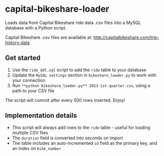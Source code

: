 capital-bikeshare-loader
========================

Loads data from Capital Bikeshare ride data .csv files into a MySQL database with a Python script.

Capital Bikeshare .csv files are available at: http://capitalbikeshare.com/trip-history-data

## Get started

1. Use the `ride_ddl.sql` script to add the `ride` table to your database
1. Update the `MySQL settings` section in `bikeshare_loader.py` to work with your connection
1. Run `**python bikeshare_loader.py** 2013-1st-quarter.csv`, using a path to your CSV file

The script will commit after every 500 rows inserted. Enjoy!

## Implementation details

- This script will always add rows to the `ride` table - useful for loading multiple CSV files
- The `duration` field is converted into seconds on import
- The table includes an auto-incremented `id` field as the primary key, and an index on `bike_number`
